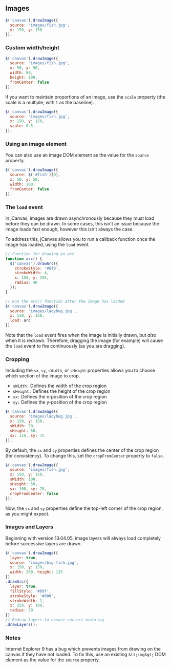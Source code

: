 ## Images

```javascript
$('canvas').drawImage({
  source: 'images/fish.jpg',
  x: 150, y: 150
});
```

### Custom width/height

```javascript
$('canvas').drawImage({
  source: 'images/fish.jpg',
  x: 50, y: 50,
  width: 80,
  height: 100,
  fromCenter: false
});
```

If you want to maintain proportions of an image, use the `scale` property (the scale is a multiple, with `1` as the baseline).

```javascript
$('canvas').drawImage({
  source: 'images/fish.jpg',
  x: 150, y: 150,
  scale: 0.5
});
```

### Using an image element

You can also use an image DOM element as the value for the `source` property.

```javascript
$('canvas').drawImage({
  source: $('#fish')[0],
  x: 50, y: 50,
  width: 100,
  fromCenter: false
});
```

### The `load` event

In jCanvas, images are drawn asynchronously because they must load before they can be drawn. In some cases, this isn't an issue because the image loads fast enough, however this isn't always the case.

To address this, jCanvas allows you to run a callback function once the image has loaded, using the `load` event.

```javascript
// Function for drawing an arc
function arc() {
  $('canvas').drawArc({
    strokeStyle: '#6f9',
    strokeWidth: 4,
    x: 155, y: 155,
    radius: 40
  });
}

// Run the arc() function after the image has loaded
$('canvas').drawImage({
  source: 'images/ladybug.jpg',
  x: 150, y: 150,
  load: arc
});
```

Note that the `load` event fires when the image is initially drawn, but *also* when it is redrawn. Therefore, dragging the image (for example) will cause the `load` event to fire continuously (as you are dragging).

### Cropping

Including the `sx`, `sy`, `sWidth`, or `sHeight` properties allows you to choose which section of the image to crop.  
  - `sWidth:` Defines the width of the crop region
  - `sHeight:` Defines the height of the crop region
  - `sx:` Defines the x-position of the crop region
  - `sy:` Defines the y-position of the crop region

```javascript
$('canvas').drawImage({
  source: 'images/ladybug.jpg',
  x: 150, y: 150,
  sWidth: 50,
  sHeight: 50,
  sx: 116, sy: 75
});
```

By default, the `sx` and `sy` properties defines the center of the crop region (for consistency). To change this, set the `cropFromCenter` property to `false`.

```javascript
$('canvas').drawImage({
  source: 'images/fish.jpg',
  x: 150, y: 150,
  sWidth: 100,
  sHeight: 50,
  sx: 100, sy: 70,
  cropFromCenter: false
});
```

Now, the `sx` and `sy` properties define the top-left corner of the crop region, as you might expect.

### Images and Layers

Beginning with version 13.04.05, image layers will always load completely before successive layers are drawn.

```javascript
$('canvas').drawImage({
  layer: true,
  source: 'images/big-fish.jpg',
  x: 150, y: 150,
  width: 200, height: 125
})
.drawArc({
  layer: true,
  fillStyle: '#69f',
  strokeStyle: '#000',
  strokeWidth: 2,
  x: 250, y: 100,
  radius: 50
})
// Redraw layers to ensure correct ordering
.drawLayers();
```

### Notes

Internet Explorer 9 has a bug which prevents images from drawing on the canvas if they have not loaded. To fix this, use an existing `&lt;img&gt;` DOM element as the value for the `source` property.
